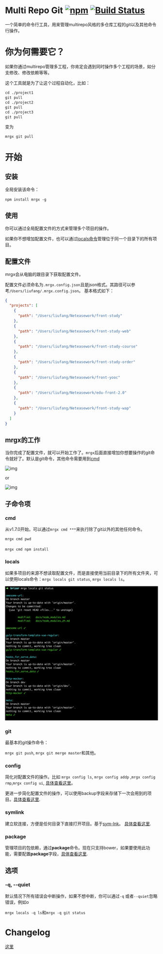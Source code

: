 # Multi Repo Git [![npm](https://img.shields.io/npm/v/mrgx.svg?maxAge=2592000)](https://www.npmjs.com/package/mrgx) [![Build Status](https://travis-ci.org/brizer/multi-repo-git.svg?branch=master)](https://travis-ci.org/brizer/multi-repo-git)

一个简单的命令行工具，用来管理multirepo风格的多仓库工程的git以及其他命令行操作。

# 你为何需要它？

如果你通过multirepo管理多工程，你肯定会遇到同时操作多个工程的场景，如分支修改、修改依赖等等。

这个工具就是为了让这个过程自动化，比如：

```
cd ./project1
git pull
cd ./project2
git pull
cd ./project3
git pull

```

变为

```
mrgx git pull
```

# 开始

## 安装

全局安装该命令：

`npm install mrgx -g`

## 使用

你可以通过全局配置文件的方式来管理多个项目的操作。

如果你不想增加配置文件，也可以通过[locals命令](#locals)管理位于同一个目录下的所有项目。

## 配置文件

mrgx会从电脑的跟目录下获取配置文件。

配置文件必须命名为`.mrgx.config.json`且是json格式。其路径可以参考`/Users/liufang/.mrgx.config.json`。
基本格式如下：

```json
{
  "projects": [
    {
      "path": "/Users/liufang/Neteasework/front-study"
    },
    {
      "path": "/Users/liufang/Neteasework/front-study-web"
    },
    {
      "path": "/Users/liufang/Neteasework/front-study-course"
    },
    {
      "path": "/Users/liufang/Neteasework/front-study-order"
    },
    {
      "path": "/Users/liufang/Neteasework/front-yooc"
    },
    {
      "path": "/Users/liufang/Neteasework/edu-front-2.0"
    },
    {
      "path": "/Users/liufang/Neteasework/front-study-wap"
    }
  ]
}
```

## mrgx的工作

当你完成了配置文件，就可以开始工作了。`mrgx`后面直接增加你想要操作的git命令就好了。默认是git命令，其他命令需要用到[cmd](#cmd)

![img](http://edu-image.nosdn.127.net/b22c8e19f0164cdea002b65c69b678d9.png?imageView&quality=100)

or

![img](http://edu-image.nosdn.127.net/b364fdc02c1647288d53460d31aecbab.png?imageView&quality=100)


## 子命令项

### cmd

从v1.7.0开始，可以通过`mrgx cmd ***`来执行除了git以外的其他任何命令。

``` bash
mrgx cmd pwd

mrgx cmd npm install
```


### locals

如果多项目的来源不想读取配置文件，而是直接使用当前目录下的所有文件夹，可以使用locals命令：`mrgx locals git status`, `mrgx locals ls`。

![img](https://raw.githubusercontent.com/brizer/graph-bed/master/img/20190617113620.png)


### git

最基本的git操作命令：

`mrgx git push`, `mrgx git merge master`和其他。

### config

简化对配置文件的操作。比如 `mrgx config ls`, `mrgx config addp` ,`mrgx config rmp`,`mrgx config ui`, [具体查看这里](docs/config.md)。

更进一步简化配置文件的操作，可以使用backup字段来存储下一次会用到的项目。[具体查看这里](docs/backup.md).


### symlink

建立软连接，方便是任何目录下直接打开项目。基于[sym-lnk](https://www.npmjs.com/package/sym-lnk)。  [具体查看这里](docs/symlink.md).

### package

管理项目的包依赖，通过**package**命令。现在只支持bower，如果要使用此功能，需要配置**package**字段，[具体查看这里](docs/package.md).

## 选项

### **-q, --quiet**

默认情况下所有错误会中断操作，如果不想中断，你可以通过`-q` 或者`--quiet`忽略错误，例如o

`mrgx locals -q ls`和`mrgx -q git status`


# Changelog

[这里](./CHANGELOG.md)
